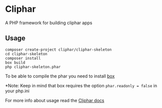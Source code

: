 # Cliphar

A PHP framework for building cliphar apps

## Usage

    composer create-project cliphar/cliphar-skeleton
    cd cliphar-skeleton
    composer install
    box build
    php cliphar-skeleton.phar

To be able to compile the phar you need to install [box](https://github.com/box-project/box2)

*Note: Keep in mind that box requires the option `phar.readonly = false` in your php.ini

For more info about usage read the [Cliphar docs](htts://github.com/jjtorroglosa/cliphar)



